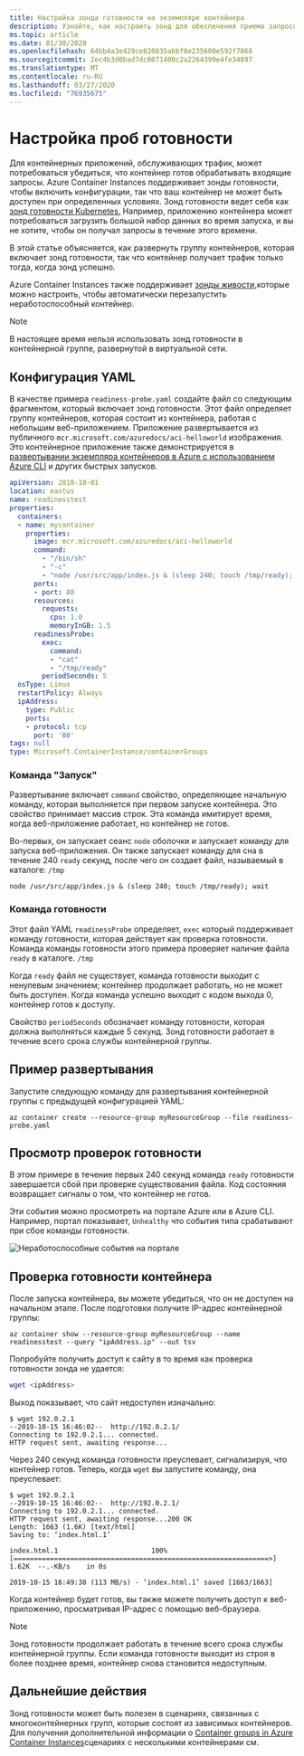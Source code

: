```yaml
---
title: Настройка зонда готовности на экземпляре контейнера
description: Узнайте, как настроить зонд для обеспечения приема запросов в контейнерах Azure
ms.topic: article
ms.date: 01/30/2020
ms.openlocfilehash: 64bb4a3e429ce820835abbf8e235600e592f7868
ms.sourcegitcommit: 2ec4b3d0bad7dc0071400c2a2264399e4fe34897
ms.translationtype: MT
ms.contentlocale: ru-RU
ms.lasthandoff: 03/27/2020
ms.locfileid: "76935675"
---
```

# <a name="configure-readiness-probes"></a>Настройка проб готовности

Для контейнерных приложений, обслуживающих трафик, может потребоваться убедиться, что контейнер готов обрабатывать входящие запросы. Azure Container Instances поддерживает зонды готовности, чтобы включить конфигурации, так что ваш контейнер не может быть доступен при определенных условиях. Зонд готовности ведет себя как [зонд готовности Kubernetes.](https://kubernetes.io/docs/tasks/configure-pod-container/configure-liveness-readiness-startup-probes/) Например, приложению контейнера может потребоваться загрузить большой набор данных во время запуска, и вы не хотите, чтобы он получал запросы в течение этого времени.

В этой статье объясняется, как развернуть группу контейнеров, которая включает зонд готовности, так что контейнер получает трафик только тогда, когда зонд успешно.

Azure Container Instances также поддерживает [зонды живости,](container-instances-liveness-probe.md)которые можно настроить, чтобы автоматически перезапустить неработоспособный контейнер.

> [!NOTE]
> В настоящее время нельзя использовать зонд готовности в контейнерной группе, развернутой в виртуальной сети.

## <a name="yaml-configuration"></a>Конфигурация YAML

В качестве примера `readiness-probe.yaml` создайте файл со следующим фрагментом, который включает зонд готовности. Этот файл определяет группу контейнеров, которая состоит из контейнера, работая с небольшим веб-приложением. Приложение развертывается из публичного `mcr.microsoft.com/azuredocs/aci-helloworld` изображения. Это контейнерное приложение также демонстрируется в [развертывании экземпляра контейнеров в Azure с использованием Azure CLI](container-instances-quickstart.md) и других быстрых запусков.

```yaml
apiVersion: 2018-10-01
location: eastus
name: readinesstest
properties:
  containers:
  - name: mycontainer
    properties:
      image: mcr.microsoft.com/azuredocs/aci-helloworld
      command:
        - "/bin/sh"
        - "-c"
        - "node /usr/src/app/index.js & (sleep 240; touch /tmp/ready); wait"
      ports:
      - port: 80
      resources:
        requests:
          cpu: 1.0
          memoryInGB: 1.5
      readinessProbe:
        exec:
          command:
          - "cat"
          - "/tmp/ready"
        periodSeconds: 5
  osType: Linux
  restartPolicy: Always
  ipAddress:
    type: Public
    ports:
    - protocol: tcp
      port: '80'
tags: null
type: Microsoft.ContainerInstance/containerGroups
```

### <a name="start-command"></a>Команда "Запуск"

Развертывание включает `command` свойство, определяющее начальную команду, которая выполняется при первом запуске контейнера. Это свойство принимает массив строк. Эта команда имитирует время, когда веб-приложение работает, но контейнер не готов. 

Во-первых, он запускает сеанс `node` оболочки и запускает команду для запуска веб-приложения. Он также запускает команду для сна в течение 240 `ready` секунд, после чего он создает файл, называемый в каталоге: `/tmp`

```console
node /usr/src/app/index.js & (sleep 240; touch /tmp/ready); wait
```

### <a name="readiness-command"></a>Команда готовности

Этот файл YAML `readinessProbe` определяет, `exec` который поддерживает команду готовности, которая действует как проверка готовности. Команда команды готовности этого примера проверяет наличие файла `ready` в каталоге. `/tmp`

Когда `ready` файл не существует, команда готовности выходит с ненулевым значением; контейнер продолжает работать, но не может быть доступен. Когда команда успешно выходит с кодом выхода 0, контейнер готов к доступу. 

Свойство `periodSeconds` обозначает команду готовности, которая должна выполняться каждые 5 секунд. Зонд готовности работает в течение всего срока службы контейнерной группы.

## <a name="example-deployment"></a>Пример развертывания

Запустите следующую команду для развертывания контейнерной группы с предыдущей конфигурацией YAML:

```azurecli-interactive
az container create --resource-group myResourceGroup --file readiness-probe.yaml
```

## <a name="view-readiness-checks"></a>Просмотр проверок готовности

В этом примере в течение первых 240 секунд команда `ready` готовности завершается сбой при проверке существования файла. Код состояния возвращает сигналы о том, что контейнер не готов.

Эти события можно просмотреть на портале Azure или в Azure CLI. Например, портал показывает, `Unhealthy` что события типа срабатывают при сбое команды готовности. 

![Неработоспособные события на портале][portal-unhealthy]

## <a name="verify-container-readiness"></a>Проверка готовности контейнера

После запуска контейнера, вы можете убедиться, что он не доступен на начальном этапе. После подготовки получите IP-адрес контейнерной группы:

```azurecli
az container show --resource-group myResourceGroup --name readinesstest --query "ipAddress.ip" --out tsv
```

Попробуйте получить доступ к сайту в то время как проверка готовности зонда не удается:

```bash
wget <ipAddress>
```

Выход показывает, что сайт недоступен изначально:
```
$ wget 192.0.2.1
--2019-10-15 16:46:02--  http://192.0.2.1/
Connecting to 192.0.2.1... connected.
HTTP request sent, awaiting response... 
```

Через 240 секунд команда готовности преуспевает, сигнализируя, что контейнер готов. Теперь, когда `wget` вы запустите команду, она преуспевает:

```
$ wget 192.0.2.1
--2019-10-15 16:46:02--  http://192.0.2.1/
Connecting to 192.0.2.1... connected.
HTTP request sent, awaiting response...200 OK
Length: 1663 (1.6K) [text/html]
Saving to: ‘index.html.1’

index.html.1                       100%[===============================================================>]   1.62K  --.-KB/s    in 0s      

2019-10-15 16:49:38 (113 MB/s) - ‘index.html.1’ saved [1663/1663] 
```

Когда контейнер будет готов, вы также можете получить доступ к веб-приложению, просматривая IP-адрес с помощью веб-браузера.

> [!NOTE]
> Зонд готовности продолжает работать в течение всего срока службы контейнерной группы. Если команда готовности выходит из строя в более позднее время, контейнер снова становится недоступным. 
> 

## <a name="next-steps"></a>Дальнейшие действия

Зонд готовности может быть полезен в сценариях, связанных с многоконтейнерных групп, которые состоят из зависимых контейнеров. Для получения дополнительной информации о [Container groups in Azure Container Instances](container-instances-container-groups.md)сценариях с несколькими контейнерами см.

<!-- IMAGES -->
[portal-unhealthy]: ./media/container-instances-readiness-probe/readiness-probe-failed.png
